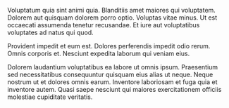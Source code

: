 Voluptatum quia sint animi quia. Blanditiis amet maiores qui voluptatem. Dolorem aut quisquam dolorem porro optio. Voluptas vitae minus. Ut est occaecati assumenda tenetur recusandae. Et iure aut voluptatibus voluptates ad natus qui quod.
 Provident impedit et eum est. Dolores perferendis impedit odio rerum. Omnis corporis et. Nesciunt expedita laborum qui veniam eius.
 Dolorem laudantium voluptatibus ea labore ut omnis ipsum. Praesentium sed necessitatibus consequuntur quisquam eius alias ut neque. Neque nostrum ut et dolores omnis earum. Inventore laboriosam et fuga quia et inventore autem. Quasi saepe nesciunt qui maiores exercitationem officiis molestiae cupiditate veritatis.